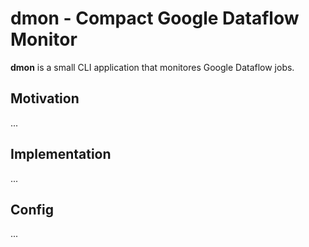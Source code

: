 # dmon - Compact Google Dataflow Monitor

**dmon** is a small CLI application that monitores Google Dataflow jobs.

## Motivation

...

## Implementation

...

## Config

...
